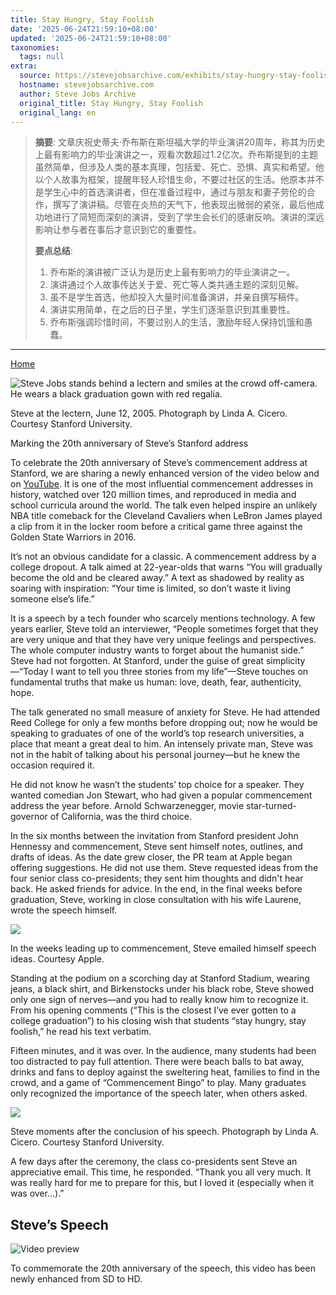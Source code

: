 ```yaml
---
title: Stay Hungry, Stay Foolish
date: '2025-06-24T21:59:10+08:00'
updated: '2025-06-24T21:59:10+08:00'
taxonomies:
  tags: null
extra:
  source: https://stevejobsarchive.com/exhibits/stay-hungry-stay-foolish?ref=sidebar
  hostname: stevejobsarchive.com
  author: Steve Jobs Archive
  original_title: Stay Hungry, Stay Foolish
  original_lang: en
---
```


> **摘要**:
>  文章庆祝史蒂夫·乔布斯在斯坦福大学的毕业演讲20周年，称其为历史上最有影响力的毕业演讲之一，观看次数超过1.2亿次。乔布斯提到的主题虽然简单，但涉及人类的基本真理，包括爱、死亡、恐惧、真实和希望。他以个人故事为框架，提醒年轻人珍惜生命，不要过社区的生活。他原本并不是学生心中的首选演讲者，但在准备过程中，通过与朋友和妻子劳伦的合作，撰写了演讲稿。尽管在炎热的天气下，他表现出微弱的紧张，最后他成功地进行了简短而深刻的演讲，受到了学生会长们的感谢反响。演讲的深远影响让参与者在事后才意识到它的重要性。
> 
>  **要点总结**:
>  1. 乔布斯的演讲被广泛认为是历史上最有影响力的毕业演讲之一。
>  2. 演讲通过个人故事传达关于爱、死亡等人类共通主题的深刻见解。
>  3. 虽不是学生首选，他却投入大量时间准备演讲，并亲自撰写稿件。
>  4. 演讲实用简单，在之后的日子里，学生们逐渐意识到其重要性。
>  5. 乔布斯强调珍惜时间，不要过别人的生活，激励年轻人保持饥饿和愚蠢。

---


[Home](https://stevejobsarchive.com/)

![Steve Jobs stands behind a lectern and smiles at the crowd off-camera. He wears a black graduation gown with red regalia.](Steve_Jobs_Stanford_Commencement-retouched_r5myts?_a=DATAdtfiZAA0)

Steve at the lectern, June 12, 2005. Photograph by Linda A. Cicero. Courtesy Stanford University.

Marking the 20th anniversary of Steve’s Stanford address

To celebrate the 20th anniversary of Steve’s commencement address at Stanford, we are sharing a newly enhanced version of the video below and on [YouTube](https://www.youtube.com/watch?v=jiHZqamCD8c). It is one of the most influential commencement addresses in history, watched over 120 million times, and reproduced in media and school curricula around the world. The talk even helped inspire an unlikely NBA title comeback for the Cleveland Cavaliers when LeBron James played a clip from it in the locker room before a critical game three against the Golden State Warriors in 2016.

It’s not an obvious candidate for a classic. A commencement address by a college dropout. A talk aimed at 22-year-olds that warns “You will gradually become the old and be cleared away.” A text as shadowed by reality as soaring with inspiration: “Your time is limited, so don’t waste it living someone else’s life.”

It is a speech by a tech founder who scarcely mentions technology. A few years earlier, Steve told an interviewer, “People sometimes forget that they are very unique and that they have very unique feelings and perspectives. The whole computer industry wants to forget about the humanist side.” Steve had not forgotten. At Stanford, under the guise of great simplicity—“Today I want to tell you three stories from my life”—Steve touches on fundamental truths that make us human: love, death, fear, authenticity, hope.

The talk generated no small measure of anxiety for Steve. He had attended Reed College for only a few months before dropping out; now he would be speaking to graduates of one of the world’s top research universities, a place that meant a great deal to him. An intensely private man, Steve was not in the habit of talking about his personal journey—but he knew the occasion required it.

He did not know he wasn’t the students’ top choice for a speaker. They wanted comedian Jon Stewart, who had given a popular commencement address the year before. Arnold Schwarzenegger, movie star-turned-governor of California, was the third choice.

In the six months between the invitation from Stanford president John Hennessy and commencement, Steve sent himself notes, outlines, and drafts of ideas. As the date grew closer, the PR team at Apple began offering suggestions. He did not use them. Steve requested ideas from the four senior class co-presidents; they sent him thoughts and didn't hear back. He asked friends for advice. In the end, in the final weeks before graduation, Steve, working in close consultation with his wife Laurene, wrote the speech himself.

![](Commencement_Jan15_1035AM_V3-4_wnfg7b?_a=DATAdtfiZAA0)

In the weeks leading up to commencement, Steve emailed himself speech ideas. Courtesy Apple.

Standing at the podium on a scorching day at Stanford Stadium, wearing jeans, a black shirt, and Birkenstocks under his black robe, Steve showed only one sign of nerves—and you had to really know him to recognize it. From his opening comments (“This is the closest I’ve ever gotten to a college graduation”) to his closing wish that students “stay hungry, stay foolish,” he read his text verbatim.

Fifteen minutes, and it was over. In the audience, many students had been too distracted to pay full attention. There were beach balls to bat away, drinks and fans to deploy against the sweltering heat, families to find in the crowd, and a game of “Commencement Bingo” to play. Many graduates only recognized the importance of the speech later, when others asked.

![](050609-274_rodfvr?_a=DATAdtfiZAA0)

Steve moments after the conclusion of his speech. Photograph by Linda A. Cicero. Courtesy Stanford University.

A few days after the ceremony, the class co-presidents sent Steve an appreciative email. This time, he responded. “Thank you all very much. It was really hard for me to prepare for this, but I loved it (especially when it was over…).”

## Steve’s Speech

![Video preview](Stanford_Speech_Upres_udzwsq?_a=DATAdtAAZAA0)

To commemorate the 20th anniversary of the speech, this video has been newly enhanced from SD to HD.